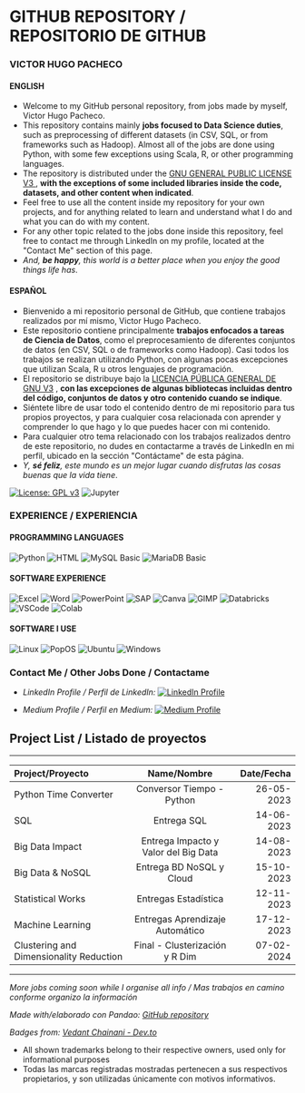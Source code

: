 # GITHUB REPOSITORY / REPOSITORIO DE GITHUB

### VICTOR HUGO PACHECO

#### ENGLISH
- Welcome to my GitHub personal repository, from jobs made by myself, Victor Hugo Pacheco.
- This repository contains mainly **jobs focused to Data Science duties**, such as preprocessing of different datasets (in CSV, SQL, or from frameworks such as Hadoop). Almost all of the jobs are done using Python, with some few exceptions using Scala, R, or other programming languages.
- The repository is distributed under the [GNU GENERAL PUBLIC LICENSE V3
](https://www.gnu.org/licenses/gpl-3.0.en.html), **with the exceptions of some included libraries inside the code, datasets, and other content when indicated**.
- Feel free to use all the content inside my repository for your own projects, and for anything related to learn and understand what I do and what you can do with my content.
- For any other topic related to the jobs done inside this repository, feel free to contact me through LinkedIn on my profile, located at the "Contact Me" section of this page.
- *And, **be happy**, this world is a better place when you enjoy the good things life has*.

#### ESPAÑOL
- Bienvenido a mi repositorio personal de GitHub, que contiene trabajos realizados por mí mismo, Victor Hugo Pacheco.
- Este repositorio contiene principalmente **trabajos enfocados a tareas de Ciencia de Datos**, como el preprocesamiento de diferentes conjuntos de datos (en CSV, SQL o de frameworks como Hadoop). Casi todos los trabajos se realizan utilizando Python, con algunas pocas excepciones que utilizan Scala, R u otros lenguajes de programación.
- El repositorio se distribuye bajo la [LICENCIA PÚBLICA GENERAL DE GNU V3](https://www.gnu.org/licenses/gpl-3.0.en.html) , **con las excepciones de algunas bibliotecas incluidas dentro del código, conjuntos de datos y otro contenido cuando se indique**.
- Siéntete libre de usar todo el contenido dentro de mi repositorio para tus propios proyectos, y para cualquier cosa relacionada con aprender y comprender lo que hago y lo que puedes hacer con mi contenido.
- Para cualquier otro tema relacionado con los trabajos realizados dentro de este repositorio, no dudes en contactarme a través de LinkedIn en mi perfil, ubicado en la sección "Contáctame" de esta página.
- *Y, **sé feliz**, este mundo es un mejor lugar cuando disfrutas las cosas buenas que la vida tiene*.

[![License: GPL v3](https://img.shields.io/badge/License-GPLv3-blue.svg)](https://www.gnu.org/licenses/gpl-3.0) 
![Jupyter](https://img.shields.io/badge/Made%20with-Jupyter-orange?style=for-the-badge&logo=Jupyter
)

### EXPERIENCE / EXPERIENCIA
#### PROGRAMMING LANGUAGES
![Python](https://img.shields.io/badge/Python-3776AB?style=for-the-badge&logo=python&logoColor=white) 
![HTML](https://img.shields.io/badge/HTML-239120?style=for-the-badge&logo=html5&logoColor=white)
![MySQL](https://img.shields.io/badge/MySQL-00000F?style=for-the-badge&logo=mysql&logoColor=white) Basic
![MariaDB](https://img.shields.io/badge/MariaDB-003545?style=for-the-badge&logo=mariadb&logoColor=white) Basic

#### SOFTWARE EXPERIENCE
![Excel](https://img.shields.io/badge/Microsoft_Excel-217346?style=for-the-badge&logo=microsoft-excel&logoColor=white) ![Word](https://img.shields.io/badge/Microsoft_Word-2B579A?style=for-the-badge&logo=microsoft-word&logoColor=white) ![PowerPoint](https://img.shields.io/badge/Microsoft_PowerPoint-B7472A?style=for-the-badge&logo=microsoft-powerpoint&logoColor=white)
![SAP](https://img.shields.io/badge/SAP-0FAAFF?style=for-the-badge&logo=sap&logoColor=white)
![Canva](https://img.shields.io/badge/Canva-%2300C4CC.svg?&style=for-the-badge&logo=Canva&logoColor=white)
![GIMP](https://img.shields.io/badge/gimp-5C5543?style=for-the-badge&logo=gimp&logoColor=white)
![Databricks](https://img.shields.io/badge/Databricks-FF3621?style=for-the-badge&logo=Databricks&logoColor=white)
![VSCode](https://img.shields.io/badge/Visual_Studio_Code-0078D4?style=for-the-badge&logo=visual%20studio%20code&logoColor=white)
![Colab](https://img.shields.io/badge/Colab-F9AB00?style=for-the-badge&logo=googlecolab&color=525252)

#### SOFTWARE I USE
![Linux](https://img.shields.io/badge/Linux-FCC624?style=for-the-badge&logo=linux&logoColor=black)
![PopOS](https://img.shields.io/badge/Pop!_OS-48B9C7?style=for-the-badge&logo=Pop!_OS&logoColor=white)
![Ubuntu](https://img.shields.io/badge/Ubuntu-E95420?style=for-the-badge&logo=ubuntu&logoColor=white)
![Windows](https://img.shields.io/badge/Windows-0078D6?style=for-the-badge&logo=windows&logoColor=white)

### Contact Me / Other Jobs Done / Contactame
- *LinkedIn Profile / Perfil de LinkedIn:* [![LinkedIn Profile](https://img.shields.io/badge/LinkedIn-0077B5?style=for-the-badge&logo=linkedin&logoColor=white)](https://bit.ly/3fKiBxA)

- *Medium Profile / Perfil en Medium:* [![Medium Profile](https://img.shields.io/badge/Medium-12100E?style=for-the-badge&logo=medium&logoColor=white)](https://shorturl.at/eqvwT)

## Project List / Listado de proyectos
----

| Project/Proyecto  |  Name/Nombre | Date/Fecha |
| :------------ |:---------------:| -----:|
| Python Time Converter     | Conversor Tiempo - Python |   26-05-2023 |
| SQL     | Entrega SQL |   14-06-2023 |
| Big Data Impact     | Entrega Impacto y Valor del Big Data |   14-08-2023 |
| Big Data & NoSQL     | Entrega BD NoSQL y Cloud |   15-10-2023 |
| Statistical Works     | Entregas Estadística |   12-11-2023 |
| Machine Learning     | Entregas Aprendizaje Automático |   17-12-2023 |
| Clustering and Dimensionality Reduction     | Final - Clusterización y R Dim  |   07-02-2024 |
                
----

*More jobs coming soon while I organise all info / Mas trabajos en camino conforme organizo la información*

*Made with/elaborado con Pandao: [GitHub repository](https://pandao.github.io/ "Pandao")*

*Badges from: [Vedant Chainani - Dev.to](https://dev.to/envoy_/150-badges-for-github-pnk
 "Dev.to")*


 * All shown trademarks belong to their respective owners, used only for informational purposes
 * Todas las marcas registradas mostradas pertenecen a sus respectivos propietarios, y son utilizadas únicamente con motivos informativos.

